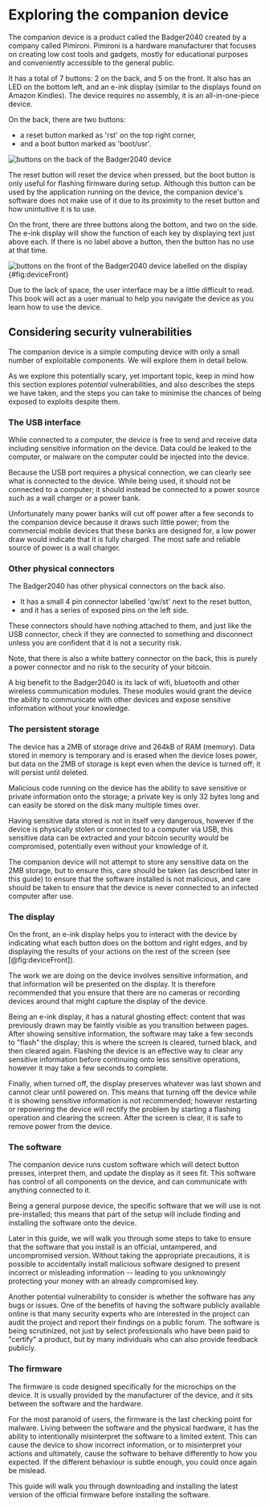 # Exploring the companion device
The companion device is a product called the Badger2040 created by a company called Pimironi. Pimironi is a hardware manufacturer that focuses on creating low cost tools and gadgets, mostly for educational purposes and conveniently accessible to the general public.

It has a total of 7 buttons: 2 on the back, and 5 on the front. It also has an LED on the bottom left, and an e-ink display (similar to the displays found on Amazon Kindles). The device requires no assembly, it is an all-in-one-piece device.

On the back, there are two buttons:
* a reset button marked as 'rst' on the top right corner,
* and a boot button marked as 'boot/usr'.

![buttons on the back of the Badger2040 device](./assets/2-buttons-back.png)

The reset button will reset the device when pressed, but the boot button is only useful for flashing firmware during setup. Although this button can be used by the application running on the device, the companion device's software does not make use of it due to its proximity to the reset button and how unintuitive it is to use.

On the front, there are three buttons along the bottom, and two on the side. The e-ink display will show the function of each key by displaying text just above each. If there is no label above a button, then the button has no use at that time.

![buttons on the front of the Badger2040 device labelled on the display](./assets/buttons-front.png){#fig:deviceFront}

Due to the lack of space, the user interface may be a little difficult to read. This book will act as a user manual to help you navigate the device as you learn how to use the device.

## Considering security vulnerabilities
The companion device is a simple computing device with only a small number of exploitable components. We will explore them in detail below.

As we explore this potentially scary, yet important topic, keep in mind how this section explores _potential_ vulnerabilities, and also describes the steps we have taken, and the steps you can take to minimise the chances of being exposed to exploits despite them. 

### The USB interface
While connected to a computer, the device is free to send and receive data including sensitive information on the device. Data could be leaked to the computer, or malware on the computer could be injected into the device.

Because the USB port requires a physical connection, we can clearly see what is connected to the device. While being used, it should not be connected to a computer; it should instead be connected to a power source such as a wall charger or a power bank.

Unfortunately many power banks will cut off power after a few seconds to the companion device because it draws such little power; from the commercial mobile devices that these banks are designed for, a low power draw would indicate that it is fully charged. The most safe and reliable source of power is a wall charger.

### Other physical connectors
The Badger2040 has other physical connectors on the back also. 

* It has a small 4 pin connector labelled 'qw/st' next to the reset button,
* and it has a series of exposed pins on the left side.

These connectors should have nothing attached to them, and just like the USB connector, check if they are connected to something and disconnect unless you are confident that it is not a security risk.

Note, that there is also a white battery connector on the back, this is purely a power connector and no risk to the security of your bitcoin.

A big benefit to the Badger2040 is its lack of wifi, bluetooth and other wireless communication modules. These modules would grant the device the ability to communicate with other devices and expose sensitive information without your knowledge.

### The persistent storage
The device has a 2MB of storage drive and 264kB of RAM (memory). Data stored in memory is temporary and is erased when the device loses power, but data on the 2MB of storage is kept even when the device is turned off; it will persist until deleted.

Malicious code running on the device has the ability to save sensitive or private information onto the storage; a private key is only 32 bytes long and can easily be stored on the disk many multiple times over.

Having sensitive data stored is not in itself very dangerous, however if the device is physically stolen or connected to a computer via USB, this sensitive data can be extracted and your bitcoin security would be compromised, potentially even without your knowledge of it.

The companion device will not attempt to store any sensitive data on the 2MB storage, but to ensure this, care should be taken (as described later in this guide) to ensure that the software installed is not malicious, and care should be taken to ensure that the device is never connected to an infected computer after use.

### The display
On the front, an e-ink display helps you to interact with the device by indicating what each button does on the bottom and right edges, and by displaying the results of your actions on the rest of the screen (see [@fig:deviceFront]).

The work we are doing on the device involves sensitive information, and that information will be presented on the display. It is therefore recommended that you ensure that there are no cameras or recording devices around that might capture the display of the device.

Being an e-ink display, it has a natural ghosting effect: content that was previously drawn may be faintly visible as you transition between pages. After showing sensitive information, the software may take a few seconds to "flash" the display; this is where the screen is cleared, turned black, and then cleared again. Flashing the device is an effective way to clear any sensitive information before continuing onto less sensitive operations, however it may take a few seconds to complete. 

Finally, when turned off, the display preserves whatever was last shown and cannot clear until powered on. This means that turning off the device while it is showing sensitive information is not recommended; however restarting or repowering the device will rectify the problem by starting a flashing operation and clearing the screen. After the screen is clear, it is safe to remove power from the device.

### The software
The companion device runs custom software which will detect button presses, interpret them, and update the display as it sees fit. This software has control of all components on the device, and can communicate with anything connected to it.

Being a general purpose device, the specific software that we will use is not pre-installed; this means that part of the setup will include finding and installing the software onto the device.

Later in this guide, we will walk you through some steps to take to ensure that the software that you install is an official, untampered, and uncompromised version. Without taking the appropriate precautions, it is possible to accidentally install malicious software designed to present incorrect or misleading information -- leading to you unknowingly protecting your money with an already compromised key.

Another potential vulnerability to consider is whether the software has any bugs or issues. One of the benefits of having the software publicly available online is that many security experts who are interested in the project can audit the project and report their findings on a public forum. The software is being scrutinized, not just by select professionals who have been paid to "certify" a product, but by many individuals who can also provide feedback publicly.

### The firmware
The firmware is code designed specifically for the microchips on the device. It is usually provided by the manufacturer of the device, and it sits between the software and the hardware.

For the most paranoid of users, the firmware is the last checking point for malware. Living between the software and the physical hardware, it has the ability to intentionally misinterpret the software to a limited extent. This can cause the device to show incorrect information, or to misinterpret your actions and ultimately, cause the software to behave differently to how you expected. If the different behaviour is subtle enough, you could once again be mislead.

This guide will walk you through downloading and installing the latest version of the official firmware before installing the software.